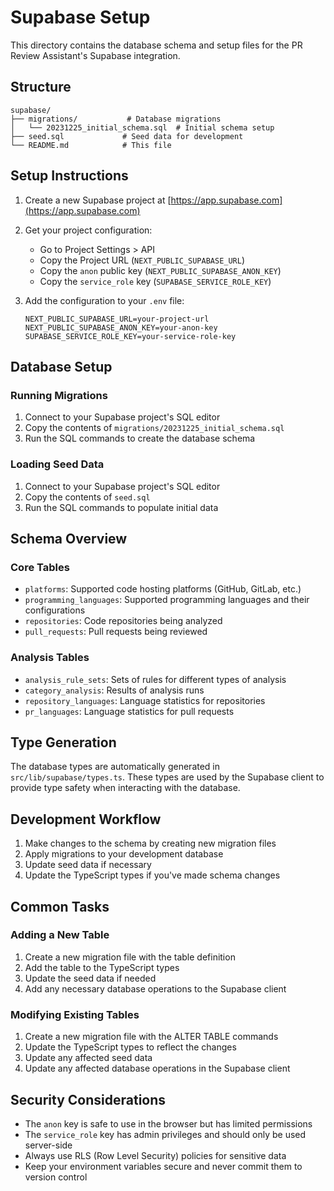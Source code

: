 # Supabase Setup

This directory contains the database schema and setup files for the PR Review Assistant's Supabase integration.

## Structure

```
supabase/
├── migrations/           # Database migrations
│   └── 20231225_initial_schema.sql  # Initial schema setup
├── seed.sql             # Seed data for development
└── README.md            # This file
```

## Setup Instructions

1. Create a new Supabase project at [https://app.supabase.com](https://app.supabase.com)

2. Get your project configuration:
   - Go to Project Settings > API
   - Copy the Project URL (`NEXT_PUBLIC_SUPABASE_URL`)
   - Copy the `anon` public key (`NEXT_PUBLIC_SUPABASE_ANON_KEY`)
   - Copy the `service_role` key (`SUPABASE_SERVICE_ROLE_KEY`)

3. Add the configuration to your `.env` file:
   ```env
   NEXT_PUBLIC_SUPABASE_URL=your-project-url
   NEXT_PUBLIC_SUPABASE_ANON_KEY=your-anon-key
   SUPABASE_SERVICE_ROLE_KEY=your-service-role-key
   ```

## Database Setup

### Running Migrations

1. Connect to your Supabase project's SQL editor
2. Copy the contents of `migrations/20231225_initial_schema.sql`
3. Run the SQL commands to create the database schema

### Loading Seed Data

1. Connect to your Supabase project's SQL editor
2. Copy the contents of `seed.sql`
3. Run the SQL commands to populate initial data

## Schema Overview

### Core Tables

- `platforms`: Supported code hosting platforms (GitHub, GitLab, etc.)
- `programming_languages`: Supported programming languages and their configurations
- `repositories`: Code repositories being analyzed
- `pull_requests`: Pull requests being reviewed

### Analysis Tables

- `analysis_rule_sets`: Sets of rules for different types of analysis
- `category_analysis`: Results of analysis runs
- `repository_languages`: Language statistics for repositories
- `pr_languages`: Language statistics for pull requests

## Type Generation

The database types are automatically generated in `src/lib/supabase/types.ts`. These types are used by the Supabase client to provide type safety when interacting with the database.

## Development Workflow

1. Make changes to the schema by creating new migration files
2. Apply migrations to your development database
3. Update seed data if necessary
4. Update the TypeScript types if you've made schema changes

## Common Tasks

### Adding a New Table

1. Create a new migration file with the table definition
2. Add the table to the TypeScript types
3. Update the seed data if needed
4. Add any necessary database operations to the Supabase client

### Modifying Existing Tables

1. Create a new migration file with the ALTER TABLE commands
2. Update the TypeScript types to reflect the changes
3. Update any affected seed data
4. Update any affected database operations in the Supabase client

## Security Considerations

- The `anon` key is safe to use in the browser but has limited permissions
- The `service_role` key has admin privileges and should only be used server-side
- Always use RLS (Row Level Security) policies for sensitive data
- Keep your environment variables secure and never commit them to version control
